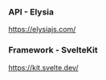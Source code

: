 ### API - Elysia

<a href="https://elysiajs.com/" target="_blank">https://elysiajs.com/</a>

### Framework - SvelteKit

<a href="https://kit.svelte.dev/" target="_blank">https://kit.svelte.dev/</a>
